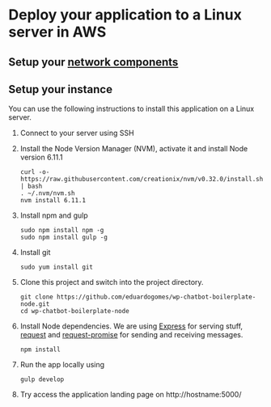 
# Deploy your application to a Linux server in AWS

## Setup your [network components](/networking-aws.md)

## Setup your instance
You can use the following instructions to install this application on a Linux server.

1. Connect to your server using SSH

2. Install the Node Version Manager (NVM), activate it and install Node version 6.11.1

    ```
    curl -o- https://raw.githubusercontent.com/creationix/nvm/v0.32.0/install.sh | bash
    . ~/.nvm/nvm.sh
    nvm install 6.11.1
    ```

3. Install npm and gulp
    ```
    sudo npm install npm -g
    sudo npm install gulp -g
    ```

4. Install git
    ```
    sudo yum install git
    ```

5. Clone this project and switch into the project directory.

    ```
    git clone https://github.com/eduardogomes/wp-chatbot-boilerplate-node.git
    cd wp-chatbot-boilerplate-node
    ```

6. Install Node dependencies. We are using [Express](http://expressjs.com/) for serving stuff, [request](https://github.com/request/request) and [request-promise](https://github.com/request/request-promise) for sending and receiving messages.

    ```
    npm install
    ```

7. Run the app locally using 
    ```
    gulp develop
    ```

8. Try access the application landing page on http://hostname:5000/